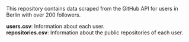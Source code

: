This repository contains data scraped from the GitHub API for users in Berlin with over 200 followers.

**users.csv**: Information about each user.<br>
**repositories.csv**: Information about the public repositories of each user.
